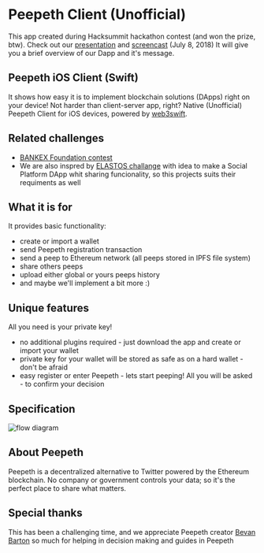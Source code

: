 # Peepeth Client (Unofficial) 
This app created during Hacksummit hackathon contest (and won the prize, btw).
Check out our [presentation](https://github.com/matterinc/PeepethClient/blob/master/Peepeth%20presentation.pdf) and [screencast](https://www.youtube.com/watch?v=5wa9ePBd4Ds) (July 8, 2018)
It will give you a brief overview of our Dapp and it's message.

## Peepeth iOS Client (Swift)
It shows how easy it is to implement blockchain solutions (DApps) right on your device! Not harder than client-server app, right?
Native (Unofficial) Peepeth Client for iOS devices, powered by [web3swift](https://github.com/matterinc/web3swift).

## Related challenges
- [BANKEX Foundation contest](https://source.deco.network/avorobev/challenge-hacksummit-BANKEX#-web3swift-based-projects--5000-bkx)
- We are also inspred by [ELASTOS challange](https://source.deco.network/ClarenceL/challenge-hacksummit-ELASTOS) with idea to make a Social Platform DApp whit sharing funcionality, so this projects suits their requiments as well

## What it is for
It provides basic functionality: 
- create or import a wallet
- send Peepeth registration transaction
- send a peep to Ethereum network (all peeps stored in IPFS file system)
- share others peeps
- upload either global or yours peeps history
- and maybe we'll implement a bit more :)

## Unique features
All you need is your private key!
- no additional plugins required - just download the app and create or import your wallet
- private key for your wallet will be stored as safe as on a hard wallet - don't be afraid
- easy register or enter Peepeth - lets start peeping! All you will be asked - to confirm your decision

## Specification
![flow diagram](https://source.deco.network/baldyash/entry-hacksummit-peepethclient/raw/branch/master/Untitled%20Diagram.jpg)

## About Peepeth
Peepeth is a decentralized alternative to Twitter powered by the Ethereum blockchain. No company or government controls your data; so it's the perfect place to share what matters.

## Special thanks
This has been a challenging time, and we appreciate Peepeth creator [Bevan Barton](https://twitter.com/bevanbarton) so much for helping in decision making and guides in Peepeth

